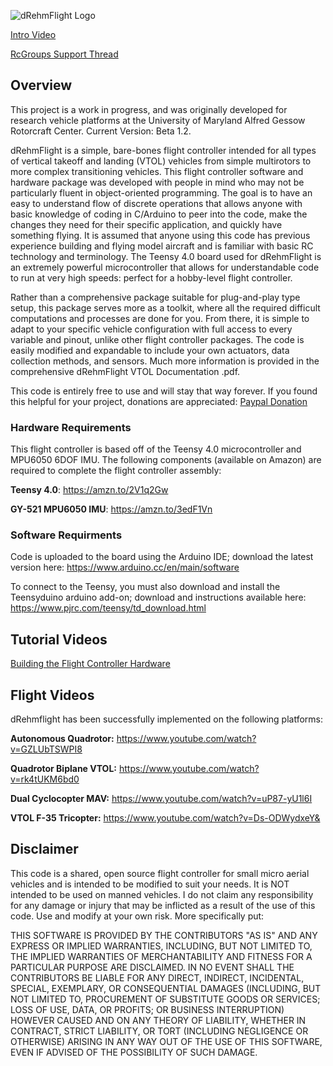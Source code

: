 ![dRehmFlight Logo](https://github.com/nickrehm/dRehmFlight/blob/master/dRehmFlight%20Logo.png)

[Intro Video](https://www.youtube.com/watch?v=tlD0C5CrWcA&lc=Ugx6m02xjHk8QH19vd94AaABAg)

[RcGroups Support Thread](https://www.rcgroups.com/forums/showthread.php?3706571-dRehmFlight-VTOL-Teensy-Flight-Controller-and-Stabilization)

## Overview
This project is a work in progress, and was originally developed for research vehicle platforms at the University of Maryland Alfred Gessow Rotorcraft Center. Current Version: Beta 1.2.

dRehmFlight is a simple, bare-bones flight controller intended for all types of vertical takeoff and landing (VTOL) vehicles from simple multirotors to more complex transitioning vehicles. This flight controller software and hardware package was developed with people in mind who may not be particularly fluent in object-oriented programming. The goal is to have an easy to understand flow of discrete operations that allows anyone with basic knowledge of coding in C/Arduino to peer into the code, make the changes they need for their specific application, and quickly have something flying. It is assumed that anyone using this code has previous experience building and flying model aircraft and is familiar with basic RC technology and terminology. The Teensy 4.0 board used for dRehmFlight is an extremely powerful microcontroller that allows for understandable code to run at very high speeds: perfect for a hobby-level flight controller. 

Rather than a comprehensive package suitable for plug-and-play type setup, this package serves more as a toolkit, where all the required difficult computations and processes are done for you. From there, it is simple to adapt to your specific vehicle configuration with full access to every variable and pinout, unlike other flight controller packages. The code is easily modified and expandable to include your own actuators, data collection methods, and sensors. Much more information is provided in the comprehensive dRehmFlight VTOL Documentation .pdf.

This code is entirely free to use and will stay that way forever. If you found this helpful for your project, donations are appreciated: [Paypal Donation](https://www.paypal.me/NicholasRehm)



### Hardware Requirements
This flight controller is based off of the Teensy 4.0 microcontroller and MPU6050 6DOF IMU. The following components (available on Amazon) are required to complete the flight controller assembly:


**Teensy 4.0**: https://amzn.to/2V1q2Gw

**GY-521 MPU6050 IMU**: https://amzn.to/3edF1Vn


### Software Requirments
Code is uploaded to the board using the Arduino IDE; download the latest version here: https://www.arduino.cc/en/main/software

To connect to the Teensy, you must also download and install the Teensyduino arduino add-on; download and instructions available here: https://www.pjrc.com/teensy/td_download.html


## Tutorial Videos
[Building the Flight Controller Hardware](https://www.youtube.com/watch?v=EBXBEB-Xv7w&)


## Flight Videos
dRehmflight has been successfully implemented on the following platforms:

**Autonomous Quadrotor:** https://www.youtube.com/watch?v=GZLUbTSWPI8

**Quadrotor Biplane VTOL:** https://www.youtube.com/watch?v=rk4tUKM6bd0

**Dual Cyclocopter MAV:** https://www.youtube.com/watch?v=uP87-yU1l6I

**VTOL F-35 Tricopter:** https://www.youtube.com/watch?v=Ds-ODWydxeY&


## Disclaimer
This code is a shared, open source flight controller for small micro aerial vehicles and is intended to be modified to suit your needs. It is NOT intended to be used on manned vehicles. I do not claim any responsibility for any damage or injury that may be inflicted as a result of the use of this code. Use and modify at your own risk. More specifically put:

THIS SOFTWARE IS PROVIDED BY THE CONTRIBUTORS "AS IS" AND ANY EXPRESS OR IMPLIED WARRANTIES, INCLUDING, BUT NOT LIMITED TO, THE IMPLIED WARRANTIES OF MERCHANTABILITY AND FITNESS FOR A PARTICULAR PURPOSE ARE DISCLAIMED. IN NO EVENT SHALL THE CONTRIBUTORS BE LIABLE FOR ANY DIRECT, INDIRECT, INCIDENTAL, SPECIAL, EXEMPLARY, OR CONSEQUENTIAL DAMAGES (INCLUDING, BUT NOT LIMITED TO, PROCUREMENT OF SUBSTITUTE GOODS OR SERVICES; LOSS OF USE, DATA, OR PROFITS; OR BUSINESS INTERRUPTION) HOWEVER CAUSED AND ON ANY THEORY OF LIABILITY, WHETHER IN CONTRACT, STRICT LIABILITY, OR TORT (INCLUDING NEGLIGENCE OR OTHERWISE) ARISING IN ANY WAY OUT OF THE USE OF THIS SOFTWARE, EVEN IF ADVISED OF THE POSSIBILITY OF SUCH DAMAGE.


